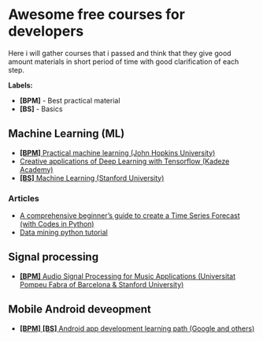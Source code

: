# Awesome free courses for developers
Here i will gather courses that i passed and think that they give good amount materials in short period of time with good clarification of each step.

**Labels:**
- **[BPM]** - Best practical material
- **[BS]** - Basics

## Machine Learning (ML)
* [**[BPM]** Practical machine learning (John Hopkins University)](https://www.coursera.org/learn/practical-machine-learning)
* [Creative applications of Deep Learning with Tensorflow (Kadeze Academy)](https://www.kadenze.com/courses/creative-applications-of-deep-learning-with-tensorflow-iv/sessions/introduction-to-tensorflow)
* [**[BS]** Machine Learning (Stanford University)](https://www.coursera.org/learn/machine-learning)
### Articles
* [A comprehensive beginner’s guide to create a Time Series Forecast (with Codes in Python)](https://www.analyticsvidhya.com/blog/2016/02/time-series-forecasting-codes-python/)
* [Data mining python tutorial](https://www.springboard.com/blog/data-mining-python-tutorial/)

## Signal processing
* [**[BPM]** Audio Signal Processing for Music Applications (Universitat Pompeu Fabra of Barcelona & Stanford University)](https://www.coursera.org/learn/audio-signal-processing)

## Mobile Android deveopment
* [**[BPM]** **[BS]** Android app development learning path (Google and others)](https://www.springboard.com/learning-paths/android/)
